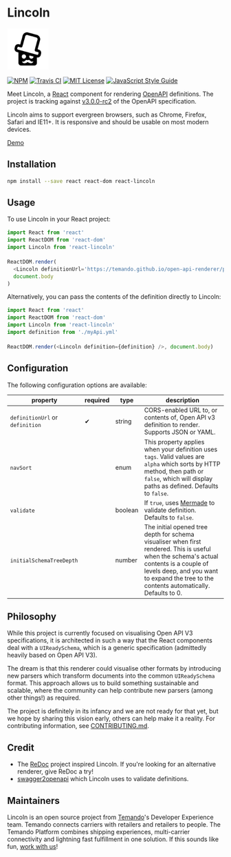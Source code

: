 # Lincoln

<img src='assets/lincoln-logo-white.png' alt='Lincoln' height="96" width="96" />

[![NPM](https://img.shields.io/npm/v/react-lincoln.svg)](https://npmjs.org/packages/react-lincoln/)
[![Travis CI](https://img.shields.io/travis/temando/open-api-renderer.svg)](https://travis-ci.org/temando/open-api-renderer)
[![MIT License](https://img.shields.io/github/license/temando/open-api-renderer.svg)](https://en.wikipedia.org/wiki/MIT_License)
[![JavaScript Style Guide](https://img.shields.io/badge/code_style-standard-brightgreen.svg)](https://standardjs.com)

Meet Lincoln, a [React](https://facebook.github.io/react/) component for rendering [OpenAPI](https://www.openapis.org) definitions. The project is tracking against [v3.0.0-rc2](docs/open-api-v3-support.md) of the OpenAPI specification.

Lincoln aims to support evergreen browsers, such as Chrome, Firefox, Safari and IE11+. It is responsive and should be usable on most modern devices.

[Demo](https://temando.github.io/open-api-renderer/demo/?url=https://temando.github.io/open-api-renderer/petstore-open-api-v3.0.0-RC2.json)

## Installation

```sh
npm install --save react react-dom react-lincoln
```

## Usage

To use Lincoln in your React project:

```js
import React from 'react'
import ReactDOM from 'react-dom'
import Lincoln from 'react-lincoln'

ReactDOM.render(
  <Lincoln definitionUrl='https://temando.github.io/open-api-renderer/petstore-open-api-v3.0.0-RC2.json' />,
  document.body
)
```

Alternatively, you can pass the contents of the definition directly to Lincoln:

```js
import React from 'react'
import ReactDOM from 'react-dom'
import Lincoln from 'react-lincoln'
import definition from './myApi.yml'

ReactDOM.render(<Lincoln definition={definition} />, document.body)
```

## Configuration

The following configuration options are available:

| property                        | required | type    | description                                                                                                                                                                                                                         |
| ------------------------------- | -------- | ------- | ----------------------------------------------------------------------------------------------------------------------------------------------------------------------------------------------------------------------------------- |
| `definitionUrl` or `definition` | ✔        | string  | CORS-enabled URL to, or contents of, Open API v3 definition to render. Supports JSON or YAML.                                                                                                                                       |
| `navSort`                       |          | enum    | This property applies when your definition uses `tags`. Valid values are `alpha` which sorts by HTTP method, then path or `false`, which will display paths as defined. Defaults to `false`.                                        |
| `validate`                      |          | boolean | If `true`, uses [Mermade](https://openapi-converter.herokuapp.com/) to validate definition. Defaults to `false`.                                                                                                                    |
| `initialSchemaTreeDepth`        |          | number  | The initial opened tree depth for schema visualiser when first rendered. This is useful when the schema's actual contents is a couple of levels deep, and you want to expand the tree to the contents automatically. Defaults to 0. |

## Philosophy

While this project is currently focused on visualising Open API V3 specifications, it is architected in such a way that the React components deal with a `UIReadySchema`, which is a generic specification (admittedly heavily based on Open API V3).

The dream is that this renderer could visualise other formats by introducing new parsers which transform documents into the common `UIReadySchema` format. This approach allows us to build something sustainable and scalable, where the community can help contribute new parsers (among other things!) as required.

The project is definitely in its infancy and we are not ready for that yet, but we hope by sharing this vision early, others can help make it a reality. For contributing information, see [CONTRIBUTING.md](CONTRIBUTING.md).

## Credit

- The [ReDoc](https://github.com/Rebilly/ReDoc) project inspired Lincoln. If you're looking for an alternative renderer, give ReDoc a try!
- [swagger2openapi](https://github.com/mermade/swagger2openapi) which Lincoln uses to validate definitions.

## Maintainers

Lincoln is an open source project from [Temando](http://temando.com/)'s Developer Experience team. Temando connects carriers with retailers and retailers to people. The Temando Platform combines shipping experiences, multi-carrier connectivity and lightning fast fulfillment in one solution. If this sounds like fun, [work with us](http://temando.com/en/about/careers)!
